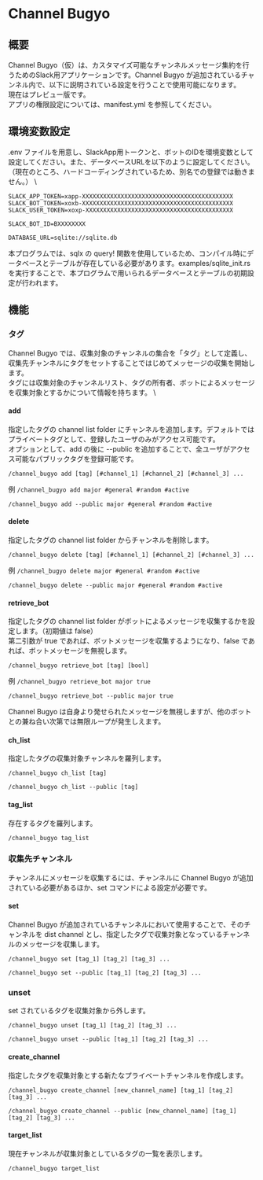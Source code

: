 # Channel Bugyo

## 概要

Channel Bugyo（仮）は、カスタマイズ可能なチャンネルメッセージ集約を行うためのSlack用アプリケーションです。Channel Bugyo が追加されているチャンネル内で、以下に説明されている設定を行うことで使用可能になります。 \
現在はプレビュー版です。 \
アプリの権限設定については、manifest.yml を参照してください。

## 環境変数設定
.env ファイルを用意し、SlackApp用トークンと、ボットのIDを環境変数として設定してください。また、データベースURLを以下のように設定してください。（現在のところ、ハードコーディングされているため、別名での登録では動きません。） \

```
SLACK_APP_TOKEN=xapp-XXXXXXXXXXXXXXXXXXXXXXXXXXXXXXXXXXXXXXXXXXX
SLACK_BOT_TOKEN=xoxb-XXXXXXXXXXXXXXXXXXXXXXXXXXXXXXXXXXXXXXXXXXX
SLACK_USER_TOKEN=xoxp-XXXXXXXXXXXXXXXXXXXXXXXXXXXXXXXXXXXXXXXXXX

SLACK_BOT_ID=BXXXXXXXX

DATABASE_URL=sqlite://sqlite.db
```
本プログラムでは、sqlx の query! 関数を使用しているため、コンパイル時にデータベースとテーブルが存在している必要があります。examples/sqlite_init.rs を実行することで、本プログラムで用いられるデータベースとテーブルの初期設定が行われます。

## 機能

### タグ

Channel Bugyo では、収集対象のチャンネルの集合を「タグ」として定義し、収集先チャンネルにタグをセットすることではじめてメッセージの収集を開始します。 \
タグには収集対象のチャンネルリスト、タグの所有者、ボットによるメッセージを収集対象とするかについて情報を持ちます。 \


#### add

指定したタグの channel list folder にチャンネルを追加します。デフォルトではプライベートタグとして、登録したユーザのみがアクセス可能です。 \
オプションとして、add の後に --public を追加することで、全ユーザがアクセス可能なパブリックタグを登録可能です。

`/channel_bugyo add [tag] [#channel_1] [#channel_2] [#channel_3] ...`

例
`/channel_bugyo add major #general #random #active`

`/channel_bugyo add --public major #general #random #active`

#### delete

指定したタグの channel list folder からチャンネルを削除します。

`/channel_bugyo delete [tag] [#channel_1] [#channel_2] [#channel_3] ...`

例
`/channel_bugyo delete major #general #random #active`

`/channel_bugyo delete --public major #general #random #active`


#### retrieve_bot

指定したタグの channel list folder がボットによるメッセージを収集するかを設定します。（初期値は false） \
第二引数が true であれば、ボットメッセージを収集するようになり、false であれば、ボットメッセージを無視します。

`/channel_bugyo retrieve_bot [tag] [bool]`

例
`/channel_bugyo retrieve_bot major true`

`/channel_bugyo retrieve_bot --public major true`


Channel Bugyo は自身より発せられたメッセージを無視しますが、他のボットとの兼ね合い次第では無限ループが発生しえます。

#### ch_list

指定したタグの収集対象チャンネルを羅列します。

`/channel_bugyo ch_list [tag]`

`/channel_bugyo ch_list --public [tag]`

#### tag_list

存在するタグを羅列します。

`/channel_bugyo tag_list`

### 収集先チャンネル

チャンネルにメッセージを収集するには、チャンネルに Channel Bugyo が追加されている必要があるほか、set コマンドによる設定が必要です。

#### set

Channel Bugyo が追加されているチャンネルにおいて使用することで、そのチャンネルを dist channel とし、指定したタグで収集対象となっているチャンネルのメッセージを収集します。

`/channel_bugyo set [tag_1] [tag_2] [tag_3] ...`

`/channel_bugyo set --public [tag_1] [tag_2] [tag_3] ...`

### unset

set されているタグを収集対象から外します。

`/channel_bugyo unset [tag_1] [tag_2] [tag_3] ...`

`/channel_bugyo unset --public [tag_1] [tag_2] [tag_3] ...`

#### create_channel

指定したタグを収集対象とする新たなプライベートチャンネルを作成します。

`/channel_bugyo create_channel [new_channel_name] [tag_1] [tag_2] [tag_3] ...`

`/channel_bugyo create_channel --public [new_channel_name] [tag_1] [tag_2] [tag_3] ...`

#### target_list

現在チャンネルが収集対象としているタグの一覧を表示します。

`/channel_bugyo target_list`
